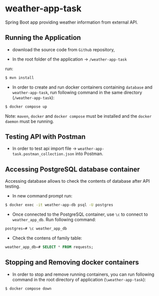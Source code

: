 # weather-app-task

Spring Boot app providing weather information from external API.

## Running the Application

- download the source code from `Github` repository,

- In the root folder of the application -> `/weather-app-task`

run:

```bash
$ mvn install
```

- In order to create and run docker containers containing `database` and `weather-app-task`, run following command in the same directory (`/weather-app-task`):

```bash
$ docker compose up
```
Note: `maven`, `docker` and `docker compose` must be installed and the `docker daemon` must be running.

## Testing API with Postman

- In order to test api import file -> `weather-app-task.postman_collection.json` into Postman.

## Accessing PostgreSQL database container

Accessing database allows to check the contents of database after API testing.

- In new command prompt run:

```bash
$ docker exec -it weather-app-db psql -U postgres
```
- Once connected to the PostgreSQL container, use `\c` to connect to `weather_app_db`. Run following command:

```sql
postgres=# \c weather_app_db
```

- Check the contens of family table:

```sql
weather_app_db=# SELECT * FROM requests;
```

## Stopping and Removing docker containers

- In order to stop and remove running containers, you can run following command in the root directory of application (`\weather-app-task`):

```bash
$ docker compose down
```
